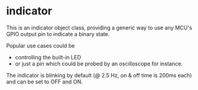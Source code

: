 # indicator
This is an indicator object class, providing a generic way to use any MCU's GPIO output pin to indicate a binary state.

Popular use cases could be 

* controlling the built-in LED 
* or just a pin which could be probed by an oscilloscope for instance.

The indicator is blinking by default (@ 2.5 Hz, on & off time is 200ms each) and can be set to OFF and ON.
